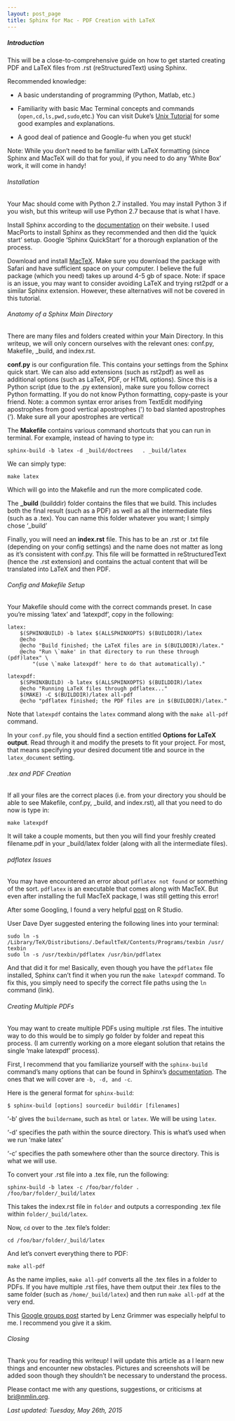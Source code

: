 ```yaml
---
layout: post_page
title: Sphinx for Mac - PDF Creation with LaTeX
---
```


##### Introduction

This will be a close-to-comprehensive guide on how to get started creating PDF and LaTeX files from .rst (reStructuredText) using Sphinx. 

Recommended knowledge:

* A basic understanding of programming (Python, Matlab, etc.)

* Familiarity with basic Mac Terminal concepts and commands (`open,cd,ls,pwd,sudo`,etc.) You can visit Duke’s [Unix Tutorial](http://pundit.pratt.duke.edu/wiki/UNIX_Tutorial) for some good examples and explanations. 

* A good deal of patience and Google-fu when you get stuck!

Note: While you don’t need to be familiar with LaTeX formatting (since Sphinx and MacTeX will do that for you), if you need to do any ‘White Box’ work, it will come in handy!

###### Installation 

Your Mac should come with Python 2.7 installed. You may install Python 3 if you wish, but this writeup will use Python 2.7 because that is what I have.

Install Sphinx according to the [documentation](http://sphinx-doc.org/latest/install.html) on their website. I used MacPorts to install Sphinx as they recommended and then did the ‘quick start’ setup. Google ‘Sphinx QuickStart’ for a thorough explanation of the process.

Download and install [MacTeX](https://tug.org/mactex/). Make sure you download the package with Safari and have sufficient space on your computer. I believe the full package (which you need) takes up around 4-5 gb of space. Note: if space is an issue, you may want to consider avoiding LaTeX and trying rst2pdf or a similar Sphinx extension. However, these alternatives will not be covered in this tutorial.

###### Anatomy of a Sphinx Main Directory

There are many files and folders created within your Main Directory. In this writeup, we will only concern ourselves with the relevant ones: conf.py, Makefile, _build, and index.rst. 

**conf.py** is our configuration file. This contains your settings from the Sphinx quick start. We can also add extensions (such as rst2pdf) as well as additional options (such as LaTeX, PDF, or HTML options). Since this is a Python script (due to the .py extension), make sure you follow correct Python formatting. If you do not know Python formatting, copy-paste is your friend. Note: a common syntax error arises from TextEdit modifying apostrophes from good vertical apostrophes (') to bad slanted apostrophes (‘). Make sure all your apostrophes are vertical!

The **Makefile** contains various command shortcuts that you can run in terminal. For example, instead of having to type in: 

	sphinx-build -b latex -d _build/doctrees   . _build/latex

We can simply type:

	make latex 

Which will go into the Makefile and run the more complicated code.  

The **_build** (builddir) folder contains the files that we build. This includes both the final result (such as a PDF) as well as all the intermediate files (such as a .tex). You can name this folder whatever you want; I simply chose ‘_build’

Finally, you will need an **index.rst** file. This has to be an .rst or .txt file (depending on your config settings) and the name does not matter as long as it’s consistent with conf.py. This file will be formatted in reStructuredText (hence the .rst extension) and contains the actual content that will be translated into LaTeX and then PDF.

###### Config and Makefile Setup

Your Makefile should come with the correct commands preset. In case you’re missing ‘latex’ and ‘latexpdf’, copy in the following:

	latex:
		$(SPHINXBUILD) -b latex $(ALLSPHINXOPTS) $(BUILDDIR)/latex
		@echo
		@echo "Build finished; the LaTeX files are in $(BUILDDIR)/latex."
		@echo "Run \`make' in that directory to run these through (pdf)latex" \
	      	"(use \`make latexpdf' here to do that automatically)."

	latexpdf:
		$(SPHINXBUILD) -b latex $(ALLSPHINXOPTS) $(BUILDDIR)/latex
		@echo "Running LaTeX files through pdflatex..."
		$(MAKE) -C $(BUILDDIR)/latex all-pdf
		@echo "pdflatex finished; the PDF files are in $(BUILDDIR)/latex."

Note that `latexpdf` contains the `latex` command along with the `make all-pdf` command.

In your `conf.py` file, you should find a section entitled **Options for LaTeX output**. Read through it and modify the presets to fit your project. For most, that means specifying your desired document title and source in the `latex_document` setting. 

###### .tex and PDF Creation

If all your files are the correct places (i.e. from your directory you should be able to see Makefile, conf.py, _build, and index.rst), all that you need to do now is type in:

	make latexpdf

It will take a couple moments, but then you will find your freshly created filename.pdf in your _build/latex folder (along with all the intermediate files). 

###### pdflatex Issues

You may have encountered an error about `pdflatex not found` or something of the sort. `pdflatex` is an executable that comes along with MacTeX. But even after installing the full MacTeX package, I was still getting this error! 

After some Googling, I found a very helpful [post](https://support.rstudio.com/hc/communities/public/questions/201410073-pdflatex-error-on-OSX) on R Studio. 

User Dave Dyer suggested entering the following lines into your terminal:

	sudo ln -s /Library/TeX/Distributions/.DefaultTeX/Contents/Programs/texbin /usr/	texbin
	sudo ln -s /usr/texbin/pdflatex /usr/bin/pdflatex 

And that did it for me! Basically, even though you have the `pdflatex` file installed, Sphinx can’t find it when you run the `make latexpdf` command. To fix this, you simply need to specify the correct file paths using the `ln` command (link). 

###### Creating Multiple PDFs 

You may want to create multiple PDFs using multiple .rst files. The intuitive way to do this would be to simply go folder by folder and repeat this process. (I am currently working on a more elegant solution that retains the single ‘make latexpdf’ process).

First, I recommend that you familiarize yourself with the `sphinx-build` command’s many options that can be found in Sphinx’s [documentation](http://sphinx-doc.org/invocation.html). The ones that we will cover are `-b, -d, and -c`.

Here is the general format for `sphinx-build`:

	$ sphinx-build [options] sourcedir builddir [filenames]

‘-b’ gives the `buildername`, such as `html` or `latex`. We will be using `latex`.

‘-d’ specifies the path within the source directory. This is what’s used when we run ‘make latex’

‘-c’ specifies the path somewhere other than the source directory. This is what we will use.

To convert your .rst file into a .tex file, run the following:

	sphinx-build -b latex -c /foo/bar/folder . /foo/bar/folder/_build/latex

This takes the index.rst file in `folder` and outputs a corresponding .tex file within `folder/_build/latex`.

Now, `cd` over to the .tex file’s folder:

	cd /foo/bar/folder/_build/latex

And let’s convert everything there to PDF:

	make all-pdf

As the name implies, `make all-pdf` converts all the .tex files in a folder to PDFs. If you have multiple .rst files, have them output their .tex files to the same folder (such as `/home/_build/latex`) and then run `make all-pdf` at the very end.

This [Google groups post](https://groups.google.com/forum/#!topic/sphinx-users/XNnVdAhTC7A) started by Lenz Grimmer was especially helpful to me. I recommend you give it a skim. 


###### Closing

Thank you for reading this writeup! I will update this article as a I learn new things and encounter new obstacles. Pictures and screenshots will be added soon though they shouldn’t be necessary to understand the process.

Please contact me with any questions, suggestions, or criticisms at bri@nmlin.org. 

*Last updated: Tuesday, May 26th, 2015*
